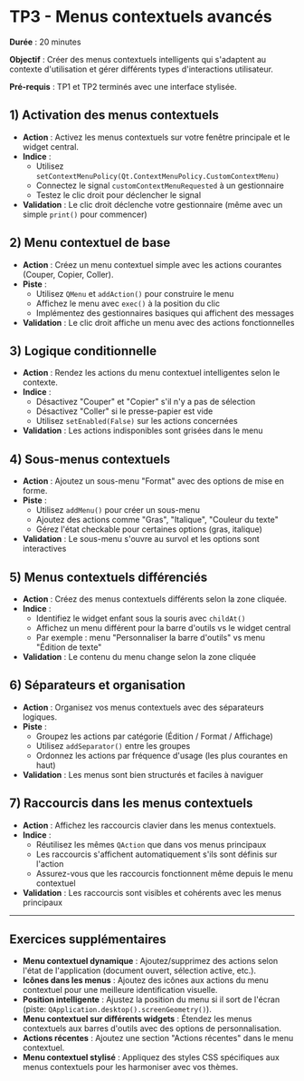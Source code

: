 # TP3 - Menus contextuels avancés

**Durée** : 20 minutes

**Objectif** : Créer des menus contextuels intelligents qui s'adaptent au contexte d'utilisation et gérer différents types d'interactions utilisateur.

**Pré-requis** : TP1 et TP2 terminés avec une interface stylisée.

## 1) Activation des menus contextuels

- **Action** : Activez les menus contextuels sur votre fenêtre principale et le widget central.
- **Indice** : 
  - Utilisez `setContextMenuPolicy(Qt.ContextMenuPolicy.CustomContextMenu)`
  - Connectez le signal `customContextMenuRequested` à un gestionnaire
  - Testez le clic droit pour déclencher le signal
- **Validation** : Le clic droit déclenche votre gestionnaire (même avec un simple `print()` pour commencer)

## 2) Menu contextuel de base

- **Action** : Créez un menu contextuel simple avec les actions courantes (Couper, Copier, Coller).
- **Piste** : 
  - Utilisez `QMenu` et `addAction()` pour construire le menu
  - Affichez le menu avec `exec()` à la position du clic
  - Implémentez des gestionnaires basiques qui affichent des messages
- **Validation** : Le clic droit affiche un menu avec des actions fonctionnelles

## 3) Logique conditionnelle

- **Action** : Rendez les actions du menu contextuel intelligentes selon le contexte.
- **Indice** : 
  - Désactivez "Couper" et "Copier" s'il n'y a pas de sélection
  - Désactivez "Coller" si le presse-papier est vide
  - Utilisez `setEnabled(False)` sur les actions concernées
- **Validation** : Les actions indisponibles sont grisées dans le menu

## 4) Sous-menus contextuels

- **Action** : Ajoutez un sous-menu "Format" avec des options de mise en forme.
- **Piste** : 
  - Utilisez `addMenu()` pour créer un sous-menu
  - Ajoutez des actions comme "Gras", "Italique", "Couleur du texte"
  - Gérez l'état checkable pour certaines options (gras, italique)
- **Validation** : Le sous-menu s'ouvre au survol et les options sont interactives

## 5) Menus contextuels différenciés

- **Action** : Créez des menus contextuels différents selon la zone cliquée.
- **Indice** : 
  - Identifiez le widget enfant sous la souris avec `childAt()`
  - Affichez un menu différent pour la barre d'outils vs le widget central
  - Par exemple : menu "Personnaliser la barre d'outils" vs menu "Édition de texte"
- **Validation** : Le contenu du menu change selon la zone cliquée

## 6) Séparateurs et organisation

- **Action** : Organisez vos menus contextuels avec des séparateurs logiques.
- **Piste** : 
  - Groupez les actions par catégorie (Édition / Format / Affichage)
  - Utilisez `addSeparator()` entre les groupes
  - Ordonnez les actions par fréquence d'usage (les plus courantes en haut)
- **Validation** : Les menus sont bien structurés et faciles à naviguer

## 7) Raccourcis dans les menus contextuels

- **Action** : Affichez les raccourcis clavier dans les menus contextuels.
- **Indice** : 
  - Réutilisez les mêmes `QAction` que dans vos menus principaux
  - Les raccourcis s'affichent automatiquement s'ils sont définis sur l'action
  - Assurez-vous que les raccourcis fonctionnent même depuis le menu contextuel
- **Validation** : Les raccourcis sont visibles et cohérents avec les menus principaux

---

## Exercices supplémentaires

- **Menu contextuel dynamique** : Ajoutez/supprimez des actions selon l'état de l'application (document ouvert, sélection active, etc.).
- **Icônes dans les menus** : Ajoutez des icônes aux actions du menu contextuel pour une meilleure identification visuelle.
- **Position intelligente** : Ajustez la position du menu si il sort de l'écran (piste: `QApplication.desktop().screenGeometry()`).
- **Menu contextuel sur différents widgets** : Étendez les menus contextuels aux barres d'outils avec des options de personnalisation.
- **Actions récentes** : Ajoutez une section "Actions récentes" dans le menu contextuel.
- **Menu contextuel stylisé** : Appliquez des styles CSS spécifiques aux menus contextuels pour les harmoniser avec vos thèmes.
